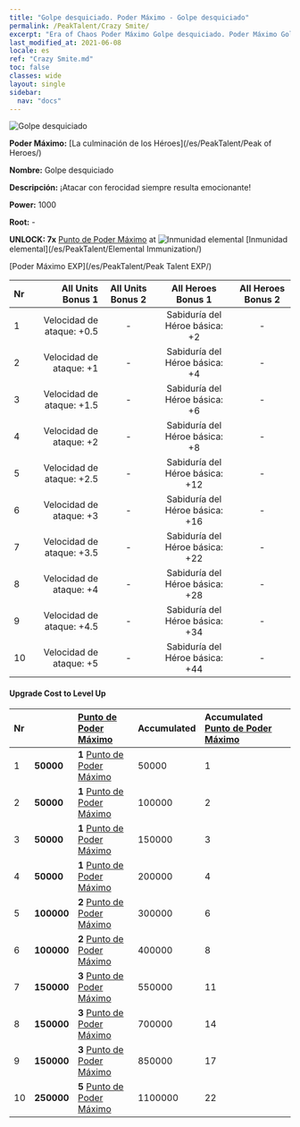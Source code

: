 ```yaml
---
title: "Golpe desquiciado. Poder Máximo - Golpe desquiciado"
permalink: /PeakTalent/Crazy Smite/
excerpt: "Era of Chaos Poder Máximo Golpe desquiciado. Poder Máximo Golpe desquiciado. Golpe desquiciado"
last_modified_at: 2021-06-08
locale: es
ref: "Crazy Smite.md"
toc: false
classes: wide
layout: single
sidebar:
  nav: "docs"
---
```


  ![Golpe desquiciado](/images/pt/talent_1005.png)

  **Poder Máximo:** [La culminación de los Héroes](/es/PeakTalent/Peak of Heroes/)

  **Nombre:** Golpe desquiciado

  **Descripción:** ¡Atacar con ferocidad siempre resulta emocionante!

  **Power:** 1000

  **Root:** -

  **UNLOCK: 7x** [Punto de Poder Máximo](/ItemsES/con_934/) at ![Inmunidad elemental](/images/pt/talent_1004.png) [Inmunidad elemental](/es/PeakTalent/Elemental Immunization/)

  [Poder Máximo EXP](/es/PeakTalent/Peak Talent EXP/)

  | Nr | All Units Bonus 1 | All Units Bonus 2 | All Heroes Bonus 1 | All Heroes Bonus 2 |
  |:---|--------------:|:-------------:|:-------------:|:-------------:|
  | 1 | Velocidad de ataque: +0.5 | - | Sabiduría del Héroe básica: +2 | - |
  | 2 | Velocidad de ataque: +1 | - | Sabiduría del Héroe básica: +4 | - |
  | 3 | Velocidad de ataque: +1.5 | - | Sabiduría del Héroe básica: +6 | - |
  | 4 | Velocidad de ataque: +2 | - | Sabiduría del Héroe básica: +8 | - |
  | 5 | Velocidad de ataque: +2.5 | - | Sabiduría del Héroe básica: +12 | - |
  | 6 | Velocidad de ataque: +3 | - | Sabiduría del Héroe básica: +16 | - |
  | 7 | Velocidad de ataque: +3.5 | - | Sabiduría del Héroe básica: +22 | - |
  | 8 | Velocidad de ataque: +4 | - | Sabiduría del Héroe básica: +28 | - |
  | 9 | Velocidad de ataque: +4.5 | - | Sabiduría del Héroe básica: +34 | - |
  | 10 | Velocidad de ataque: +5 | - | Sabiduría del Héroe básica: +44 | - |


#### Upgrade Cost to Level Up

  | Nr | <i class="fas fa-coins"/> | [Punto de Poder Máximo](/ItemsES/con_934/) | Accumulated <i class="fas fa-coins"/> | Accumulated [Punto de Poder Máximo](/ItemsES/con_934/) |
  |:---|:--------------|:-------------|:-------------|:-------------|
  | 1 | **50000** | **1** [Punto de Poder Máximo](/ItemsES/con_934/) | 50000 | 1 |
  | 2 | **50000** | **1** [Punto de Poder Máximo](/ItemsES/con_934/) | 100000 | 2 |
  | 3 | **50000** | **1** [Punto de Poder Máximo](/ItemsES/con_934/) | 150000 | 3 |
  | 4 | **50000** | **1** [Punto de Poder Máximo](/ItemsES/con_934/) | 200000 | 4 |
  | 5 | **100000** | **2** [Punto de Poder Máximo](/ItemsES/con_934/) | 300000 | 6 |
  | 6 | **100000** | **2** [Punto de Poder Máximo](/ItemsES/con_934/) | 400000 | 8 |
  | 7 | **150000** | **3** [Punto de Poder Máximo](/ItemsES/con_934/) | 550000 | 11 |
  | 8 | **150000** | **3** [Punto de Poder Máximo](/ItemsES/con_934/) | 700000 | 14 |
  | 9 | **150000** | **3** [Punto de Poder Máximo](/ItemsES/con_934/) | 850000 | 17 |
  | 10 | **250000** | **5** [Punto de Poder Máximo](/ItemsES/con_934/) | 1100000 | 22 |
